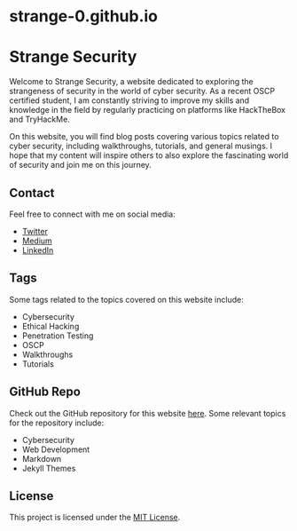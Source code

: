 # strange-0.github.io
# Strange Security

Welcome to Strange Security, a website dedicated to exploring the strangeness of security in the world of cyber security. As a recent OSCP certified student, I am constantly striving to improve my skills and knowledge in the field by regularly practicing on platforms like HackTheBox and TryHackMe.

On this website, you will find blog posts covering various topics related to cyber security, including walkthroughs, tutorials, and general musings. I hope that my content will inspire others to also explore the fascinating world of security and join me on this journey.

## Contact

Feel free to connect with me on social media:

- [Twitter](https://twitter.com/YourTwitterHandle)
- [Medium](https://medium.com/@YourMediumHandle)
- [LinkedIn](https://www.linkedin.com/in/YourLinkedInProfile)

## Tags

Some tags related to the topics covered on this website include:

- Cybersecurity
- Ethical Hacking
- Penetration Testing
- OSCP
- Walkthroughs
- Tutorials

## GitHub Repo

Check out the GitHub repository for this website [here](https://github.com/YourGitHubUsername/YourGitHubUsername.github.io). Some relevant topics for the repository include:

- Cybersecurity
- Web Development
- Markdown
- Jekyll Themes

## License

This project is licensed under the [MIT License](https://opensource.org/licenses/MIT).
